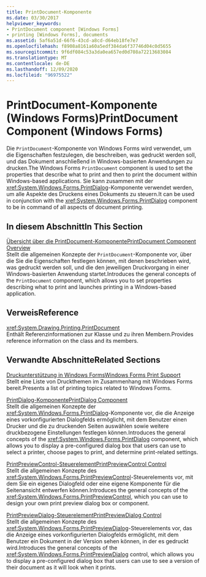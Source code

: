 ```yaml
---
title: PrintDocument-Komponente
ms.date: 03/30/2017
helpviewer_keywords:
- PrintDocument component [Windows Forms]
- printing [Windows Forms], documents
ms.assetid: 5af6a51d-66f6-43cd-a8cd-d64eb18fe7e7
ms.openlocfilehash: f8908a8161a60a5edf384da6f37746d04c0d5655
ms.sourcegitcommit: 9f6df084c53a3da0ea657ed0d708a72213683084
ms.translationtype: MT
ms.contentlocale: de-DE
ms.lasthandoff: 12/09/2020
ms.locfileid: "96975522"
---
```

# <a name="printdocument-component-windows-forms"></a><span data-ttu-id="a8b2b-102">PrintDocument-Komponente (Windows Forms)</span><span class="sxs-lookup"><span data-stu-id="a8b2b-102">PrintDocument Component (Windows Forms)</span></span>
<span data-ttu-id="a8b2b-103">Die `PrintDocument`-Komponente von Windows Forms wird verwendet, um die Eigenschaften festzulegen, die beschreiben, was gedruckt werden soll, und das Dokument anschließend in Windows-basierten Anwendungen zu drucken.</span><span class="sxs-lookup"><span data-stu-id="a8b2b-103">The Windows Forms `PrintDocument` component is used to set the properties that describe what to print and then to print the document within Windows-based applications.</span></span> <span data-ttu-id="a8b2b-104">Sie kann zusammen mit der <xref:System.Windows.Forms.PrintDialog>-Komponente verwendet werden, um alle Aspekte des Druckens eines Dokuments zu steuern.</span><span class="sxs-lookup"><span data-stu-id="a8b2b-104">It can be used in conjunction with the <xref:System.Windows.Forms.PrintDialog> component to be in command of all aspects of document printing.</span></span>  
  
## <a name="in-this-section"></a><span data-ttu-id="a8b2b-105">In diesem Abschnitt</span><span class="sxs-lookup"><span data-stu-id="a8b2b-105">In This Section</span></span>  
 [<span data-ttu-id="a8b2b-106">Übersicht über die PrintDocument-Komponente</span><span class="sxs-lookup"><span data-stu-id="a8b2b-106">PrintDocument Component Overview</span></span>](printdocument-component-overview-windows-forms.md)  
 <span data-ttu-id="a8b2b-107">Stellt die allgemeinen Konzepte der `PrintDocument`-Komponente vor, über die Sie die Eigenschaften festlegen können, mit denen beschrieben wird, was gedruckt werden soll, und die den jeweiligen Druckvorgang in einer Windows-basierten Anwendung startet.</span><span class="sxs-lookup"><span data-stu-id="a8b2b-107">Introduces the general concepts of the `PrintDocument` component, which allows you to set properties describing what to print and launches printing in a Windows-based application.</span></span>  
  
## <a name="reference"></a><span data-ttu-id="a8b2b-108">Verweis</span><span class="sxs-lookup"><span data-stu-id="a8b2b-108">Reference</span></span>  
 <xref:System.Drawing.Printing.PrintDocument>  
 <span data-ttu-id="a8b2b-109">Enthält Referenzinformationen zur Klasse und zu ihren Membern.</span><span class="sxs-lookup"><span data-stu-id="a8b2b-109">Provides reference information on the class and its members.</span></span>  
  
## <a name="related-sections"></a><span data-ttu-id="a8b2b-110">Verwandte Abschnitte</span><span class="sxs-lookup"><span data-stu-id="a8b2b-110">Related Sections</span></span>  
 [<span data-ttu-id="a8b2b-111">Druckunterstützung in Windows Forms</span><span class="sxs-lookup"><span data-stu-id="a8b2b-111">Windows Forms Print Support</span></span>](../advanced/windows-forms-print-support.md)  
 <span data-ttu-id="a8b2b-112">Stellt eine Liste von Druckthemen im Zusammenhang mit Windows Forms bereit.</span><span class="sxs-lookup"><span data-stu-id="a8b2b-112">Presents a list of printing topics related to Windows Forms.</span></span>  
  
 [<span data-ttu-id="a8b2b-113">PrintDialog-Komponente</span><span class="sxs-lookup"><span data-stu-id="a8b2b-113">PrintDialog Component</span></span>](printdialog-component-windows-forms.md)  
 <span data-ttu-id="a8b2b-114">Stellt die allgemeinen Konzepte der <xref:System.Windows.Forms.PrintDialog>-Komponente vor, die die Anzeige eines vorkonfigurierten Dialogfelds ermöglicht, mit dem Benutzer einen Drucker und die zu druckenden Seiten auswählen sowie weitere druckbezogene Einstellungen festlegen können.</span><span class="sxs-lookup"><span data-stu-id="a8b2b-114">Introduces the general concepts of the <xref:System.Windows.Forms.PrintDialog> component, which allows you to display a pre-configured dialog box that users can use to select a printer, choose pages to print, and determine print-related settings.</span></span>  
  
 [<span data-ttu-id="a8b2b-115">PrintPreviewControl-Steuerelement</span><span class="sxs-lookup"><span data-stu-id="a8b2b-115">PrintPreviewControl Control</span></span>](printpreviewcontrol-control-windows-forms.md)  
 <span data-ttu-id="a8b2b-116">Stellt die allgemeinen Konzepte des <xref:System.Windows.Forms.PrintPreviewControl>-Steuerelements vor, mit dem Sie ein eigenes Dialogfeld oder eine eigene Komponente für die Seitenansicht entwerfen können.</span><span class="sxs-lookup"><span data-stu-id="a8b2b-116">Introduces the general concepts of the <xref:System.Windows.Forms.PrintPreviewControl>, which you can use to design your own print preview dialog box or component.</span></span>  
  
 [<span data-ttu-id="a8b2b-117">PrintPreviewDialog-Steuerelement</span><span class="sxs-lookup"><span data-stu-id="a8b2b-117">PrintPreviewDialog Control</span></span>](printpreviewdialog-control-windows-forms.md)  
 <span data-ttu-id="a8b2b-118">Stellt die allgemeinen Konzepte des <xref:System.Windows.Forms.PrintPreviewDialog>-Steuerelements vor, das die Anzeige eines vorkonfigurierten Dialogfelds ermöglicht, mit dem Benutzer ein Dokument in der Version sehen können, in der es gedruckt wird.</span><span class="sxs-lookup"><span data-stu-id="a8b2b-118">Introduces the general concepts of the <xref:System.Windows.Forms.PrintPreviewDialog> control, which allows you to display a pre-configured dialog box that users can use to see a version of their document as it will look when it prints.</span></span>
